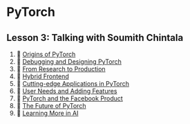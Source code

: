 # PyTorch

## Lesson 3: Talking with Soumith Chintala

1. 🎥 [Origins of PyTorch](https://www.youtube.com/watch?v=0eLXNFv6aT8)
2. 🎥 [Debugging and Designing PyTorch](https://www.youtube.com/watch?v=Nn8140ECzPU)
3. 🎥 [From Research to Production](https://www.youtube.com/watch?v=eCysOAw8azs)
4. 🎥 [Hybrid Frontend](https://www.youtube.com/watch?v=J4z-P8yUZu4)
5. 🎥 [Cutting-edge Applications in PyTorch](https://www.youtube.com/watch?v=s8p6vqOubqw)
6. 🎥 [User Needs and Adding Features](https://www.youtube.com/watch?v=7HH65_c7Acw)
7. 🎥 [PyTorch and the Facebook Product](https://www.youtube.com/watch?v=TjVveb0iVrA)
8. 🎥 [The Future of PyTorch](https://www.youtube.com/watch?v=vfCg3FoOjE4)
9. 🎥 [Learning More in AI](https://www.youtube.com/watch?v=NMItGw0GFGM)
